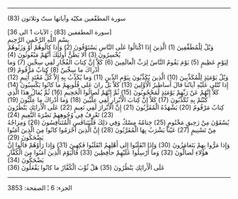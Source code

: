 ------------------------------------------------------------------------

(83) سورة المطفّفين مكيّة وآياتها ستّ وثلاثون  
  
\[سورة المطففين (83) : الآيات 1 الى 36\]  
بِسْمِ اللَّهِ الرَّحْمنِ الرَّحِيمِ  
وَيْلٌ لِلْمُطَفِّفِينَ (1) الَّذِينَ إِذَا اكْتالُوا عَلَى النَّاسِ يَسْتَوْفُونَ (2) وَإِذا كالُوهُمْ أَوْ
وَزَنُوهُمْ يُخْسِرُونَ (3) أَلا يَظُنُّ أُولئِكَ أَنَّهُمْ مَبْعُوثُونَ (4)  
لِيَوْمٍ عَظِيمٍ (5) يَوْمَ يَقُومُ النَّاسُ لِرَبِّ الْعالَمِينَ (6) كَلاَّ إِنَّ كِتابَ الفُجَّارِ لَفِي
سِجِّينٍ (7) وَما أَدْراكَ ما سِجِّينٌ (8) كِتابٌ مَرْقُومٌ (9)  
وَيْلٌ يَوْمَئِذٍ لِلْمُكَذِّبِينَ (10) الَّذِينَ يُكَذِّبُونَ بِيَوْمِ الدِّينِ (11) وَما يُكَذِّبُ بِهِ إِلاَّ كُلُّ
مُعْتَدٍ أَثِيمٍ (12) إِذا تُتْلى عَلَيْهِ آياتُنا قالَ أَساطِيرُ الْأَوَّلِينَ (13) كَلاَّ بَلْ رانَ
عَلى قُلُوبِهِمْ ما كانُوا يَكْسِبُونَ (14)  
كَلاَّ إِنَّهُمْ عَنْ رَبِّهِمْ يَوْمَئِذٍ لَمَحْجُوبُونَ (15) ثُمَّ إِنَّهُمْ لَصالُوا الْجَحِيمِ (16) ثُمَّ يُقالُ
هذَا الَّذِي كُنْتُمْ بِهِ تُكَذِّبُونَ (17) كَلاَّ إِنَّ كِتابَ الْأَبْرارِ لَفِي عِلِّيِّينَ (18) وَما
أَدْراكَ ما عِلِّيُّونَ (19)  
كِتابٌ مَرْقُومٌ (20) يَشْهَدُهُ الْمُقَرَّبُونَ (21) إِنَّ الْأَبْرارَ لَفِي نَعِيمٍ (22) عَلَى الْأَرائِكِ
يَنْظُرُونَ (23) تَعْرِفُ فِي وُجُوهِهِمْ نَضْرَةَ النَّعِيمِ (24)  
يُسْقَوْنَ مِنْ رَحِيقٍ مَخْتُومٍ (25) خِتامُهُ مِسْكٌ وَفِي ذلِكَ فَلْيَتَنافَسِ الْمُتَنافِسُونَ (26)
وَمِزاجُهُ مِنْ تَسْنِيمٍ (27) عَيْناً يَشْرَبُ بِهَا الْمُقَرَّبُونَ (28) إِنَّ الَّذِينَ أَجْرَمُوا كانُوا
مِنَ الَّذِينَ آمَنُوا يَضْحَكُونَ (29)  
وَإِذا مَرُّوا بِهِمْ يَتَغامَزُونَ (30) وَإِذَا انْقَلَبُوا إِلى أَهْلِهِمُ انْقَلَبُوا فَكِهِينَ (31)
وَإِذا رَأَوْهُمْ قالُوا إِنَّ هؤُلاءِ لَضالُّونَ (32) وَما أُرْسِلُوا عَلَيْهِمْ حافِظِينَ (33)
فَالْيَوْمَ الَّذِينَ آمَنُوا مِنَ الْكُفَّارِ يَضْحَكُونَ (34)  
عَلَى الْأَرائِكِ يَنْظُرُونَ (35) هَلْ ثُوِّبَ الْكُفَّارُ ما كانُوا يَفْعَلُونَ (36)

------------------------------------------------------------------------

الجزء: 6 ¦ الصفحة: 3853
